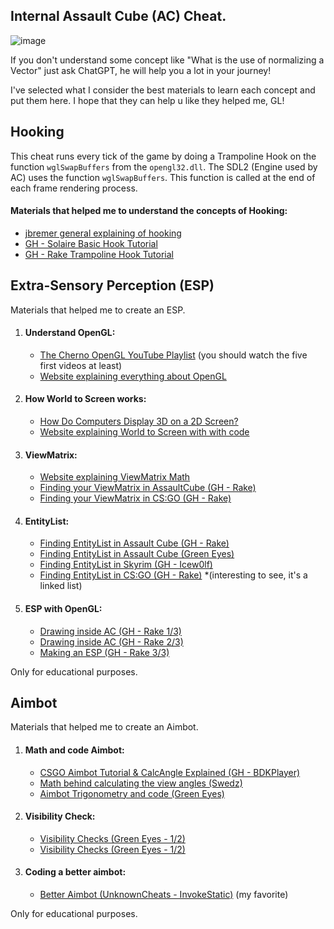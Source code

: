 <h2>Internal Assault Cube (AC) Cheat.</h2>

![image](https://github.com/exd02/AssaultCubeInternal/assets/62575526/f9541a70-1cfc-42da-ab15-485c9d67c3f8)

<p>If you don't understand some concept like "What is the use of normalizing a Vector" just ask ChatGPT, he will help you a lot in your journey!</p>
<p>I've selected what I consider the best materials to learn each concept and put them here. I hope that they can help u like they helped me, GL!</p>

<section>
    <h2>Hooking</h2>
    <p>This cheat runs every tick of the game by doing a Trampoline Hook on the function <code>wglSwapBuffers</code> from the <code>opengl32.dll</code>. The SDL2 (Engine used by AC) uses the function <code>wglSwapBuffers</code>. This function is called at the end of each frame rendering process.</p>
    <h4>Materials that helped me to understand the concepts of Hooking:</h4>
    <ul>
        <li><a href="http://jbremer.org/x86-api-hooking-demystified/">jbremer general explaining of hooking</a></li>
        <li><a href="https://youtu.be/jTl3MFVKSUM">GH - Solaire Basic Hook Tutorial</a></li>
        <li><a href="https://youtu.be/HLh_9qOkzy0">GH - Rake Trampoline Hook Tutorial</a></li>
    </ul>
</section>

<section>
    <h2>Extra-Sensory Perception (ESP)</h2>
    <p>Materials that helped me to create an ESP.</p>
    <ol>
        <li>
            <h4>Understand OpenGL:</h4>
            <ul>
                <li><a href="https://youtu.be/W3gAzLwfIP0?list=PLlrATfBNZ98foTJPJ_Ev03o2oq3-GGOS2">The Cherno OpenGL YouTube Playlist</a> (you should watch the five first videos at least)</li>
                <li><a href="https://learnopengl.com/Getting-started/OpenGL">Website explaining everything about OpenGL</a></li>
            </ul>
        </li>
        <li>
            <h4>How World to Screen works:</h4>
            <ul>
                <li><a href="https://www.youtube.com/watch?v=eoXn6nwV694">How Do Computers Display 3D on a 2D Screen?</a></li>
                <li><a href="https://www.codereversing.com/archives/530">Website explaining World to Screen with with code</a></li>
            </ul>
        </li>
        <li>
            <h4>ViewMatrix:</h4>
            <ul>
                <li><a href="https://siware.dev/009-transformation-notes/">Website explaining ViewMatrix Math</a></li>
                <li><a href="https://youtu.be/-WL1Gpe9VRo">Finding your ViewMatrix in AssaultCube (GH - Rake)</a></li>
                <li><a href="https://youtu.be/crT9zGviqVs">Finding your ViewMatrix in CS:GO (GH - Rake)</a></li>
            </ul>
        </li>
        <li>
            <h4>EntityList:</h4>
            <ul>
                <li><a href="https://youtu.be/TCu0qSivXUc">Finding EntityList in Assault Cube (GH - Rake)</a></li>
                <li><a href="https://youtu.be/-wYVIJWhPDM">Finding EntityList in Assault Cube (Green Eyes)</a></li>
                <li><a href="https://youtu.be/aYN7IjGubuY">Finding EntityList in Skyrim (GH - Icew0lf)</a></li>
                <li><a href="https://youtu.be/oXlOboQURy0">Finding EntityList in CS:GO (GH - Rake)</a> *(interesting to see, it's a linked list)</li> 
            </ul>
        </li>
        <li>
            <h4>ESP with OpenGL:</h4>
            <ul>
                <li><a href="https://youtu.be/dEgva5-OsSY">Drawing inside AC (GH - Rake 1/3)</a></li>
                <li><a href="https://youtu.be/6JV0dmLWMNs">Drawing inside AC (GH - Rake 2/3)</a></li>
                <li><a href="https://youtu.be/kGDKQXgxIrY">Making an ESP (GH - Rake 3/3)</a></li>
            </ul>
        </li>
    </ol>
    <p>Only for educational purposes.</p>
</section>

<section>
    <h2>Aimbot</h2>
    <p>Materials that helped me to create an Aimbot.</p>
    <ol>
        <li>
            <h4>Math and code Aimbot:</h4>
            <ul>
                <li><a href="https://youtu.be/sDd8aBCCBbA">CSGO Aimbot Tutorial & CalcAngle Explained (GH - BDKPlayer)</a></li>
                <li><a href="https://youtu.be/k8zx_u22dkk">Math behind calculating the view angles (Swedz)</a></li>
                <li><a href="https://youtu.be/0oSo_khxaBk">Aimbot Trigonometry and code (Green Eyes)</a></li>
            </ul>
        </li>
        <li>
            <h4>Visibility Check:</h4>
            <ul>
                <li><a href="https://youtu.be/ANH0OySHPWQ">Visibility Checks (Green Eyes - 1/2)</a></li>
                <li><a href="https://youtu.be/Mhjw1OdPVX8">Visibility Checks (Green Eyes - 1/2)</a></li>
            </ul>
        </li>
        <li>
            <h4>Coding a better aimbot:</h4>
            <ul>
                <li><a href="https://www.unknowncheats.me/forum/counterstrike-global-offensive/137492-math-behind-hack-1-coding-better-aimbot-stop-using-calcangle.html">Better Aimbot (UnknownCheats - InvokeStatic)</a> (my favorite)</li>
            </ul>
        </li>
    </ol>
    <p>Only for educational purposes.</p>
</section>
